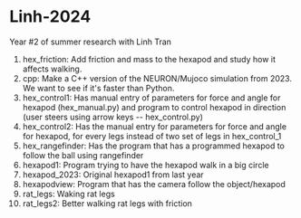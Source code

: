 # Linh-2024
Year #2 of summer research with Linh Tran

1. hex_friction: Add friction and mass to the hexapod and study how it affects walking.
2. cpp: Make a C++ version of the NEURON/Mujoco simulation from 2023. We want to see if it's faster than Python.
3. hex_control1: Has manual entry of parameters for force and angle for hexapod (hex_manual.py) and program to control hexapod in direction (user steers using arrow keys -- hex_control.py)
4. hex_control2: Has the manual entry for parameters for force and angle for hexapod, for every legs instead of two set of legs in hex_control_1
5. hex_rangefinder: Has the program that has a programmed hexapod to follow the ball using rangefinder
6. hexapod1: Program trying to have the hexapod walk in a big circle
8. hexapod_2023: Original hexapod1 from last year
9. hexapodview: Program that has the camera follow the object/hexapod
10. rat_legs: Waking rat legs
11. rat_legs2: Better walking rat legs with friction
